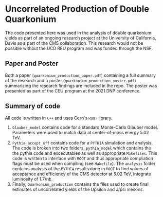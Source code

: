 # Uncorrelated Production of Double Quarkonium

The code presented here was used in the analysis of double quarkonium yields as part of an ongoing research project at the University of California, Davis as a part of the CMS collaboration. This research would not be possible without the UCD REU program and was funded through the NSF. 

## Paper and Poster

Both a paper (`quarkonium_production_paper.pdf`) containing a full summary of the research and a poster (`quarkonium_production_poster.pdf`) summarizing the research findings are included in the repo. The poster was presented as part of the CEU program at the 2021 DNP conference. 

## Summary of code

All code is written in `C++` and uses Cern's `ROOT` library. 

1. `Glauber_model` contains code for a standard Monte-Carlo Glauber model. Parameters were used to match data at center-of-mass energy 5.02 TeV. 
2. `Pythia_accept_eff` contains code for a `PYTHIA` simulation and analysis. The code is broken into two folders. `pythia_model` which contains the the pythia code and excecutables as well as appropriate `Makefiles`. This code is written to interface with `ROOT` and thus appropriate compliation flags must be used when compiling (see `Makefile`). The `analysis` folder contains analysis of the `PYTHIA` results done in `ROOT` to find values of acceptance and efficiency of the CMS detector at 5.02 TeV, integrate luminosity of 1.7/nb. 
3. Finally, `Quarkonium_production` contains the files used to create final estimates of uncorrelated yields of the Upsilon and J/psi mesons.


